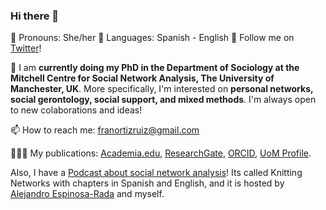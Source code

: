 ### Hi there 👋

🌱 Pronouns: She/her
💬 Languages: Spanish - English 🌻 Follow me on [Twitter](https://twitter.com/FranciscaOrtizR)!

🔭 I am **currently doing my PhD in the Department of Sociology at the Mitchell Centre for Social Network Analysis, The University of Manchester, UK**. More specifically, I'm interested on **personal networks, social gerontology, social support, and mixed methods**. I'm always open to new colaborations and ideas! 

📫 How to reach me: franortizruiz@gmail.com 

👩🏿‍💻 My publications: [Academia.edu](https://manchester.academia.edu/FranciscaOrtiz), [ResearchGate](https://www.researchgate.net/profile/Francisca_Ortiz_Ruiz), [ORCID](https://orcid.org/0000-0001-8538-4688), [UoM Profile](https://www.research.manchester.ac.uk/portal/en/researchers/francisca-ortiz(5417b375-6656-49e5-aacf-084dd8ba1141).html). 

Also, I have a [Podcast about social network analysis](https://knittingnetworks.com)! Its called Knitting Networks with chapters in Spanish and English, and it is hosted by [Alejandro Espinosa-Rada](https://www.research.manchester.ac.uk/portal/alejandro.espinosa.html) and myself.
